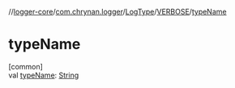//[logger-core](../../../../index.md)/[com.chrynan.logger](../../index.md)/[LogType](../index.md)/[VERBOSE](index.md)/[typeName](type-name.md)

# typeName

[common]\
val [typeName](type-name.md): [String](https://kotlinlang.org/api/latest/jvm/stdlib/kotlin/-string/index.html)

